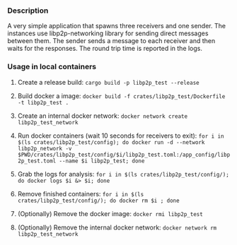 ### Description

A very simple application that spawns three receivers and one sender.
The instances use libp2p-networking library for sending direct messages between them.
The sender sends a message to each receiver and then waits for the responses.
The round trip time is reported in the logs.

### Usage in local containers

1. Create a release build:
`cargo build -p libp2p_test --release`

2. Build docker a image:
`docker build -f crates/libp2p_test/Dockerfile -t libp2p_test .`

3. Create an internal docker network:
`docker network create libp2p_test_network`

4. Run docker containers (wait 10 seconds for receivers to exit):
`for i in $(ls crates/libp2p_test/config); do docker run -d --network libp2p_network -v $PWD/crates/libp2p_test/config/$i/libp2p_test.toml:/app_config/libp2p_test.toml --name $i libp2p_test; done`

5. Grab the logs for analysis:
`for i in $(ls crates/libp2p_test/config/); do docker logs $i &> $i; done`

6. Remove finished containers:
`for i in $(ls crates/libp2p_test/config/); do docker rm $i ; done`

7. (Optionally) Remove the docker image:
`docker rmi libp2p_test`

8. (Optionally) Remove the internal docker network:
`docker network rm libp2p_test_network`
